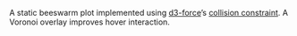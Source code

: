 A static beeswarm plot implemented using [d3-force](https://github.com/d3/d3-force)’s [collision constraint](https://github.com/d3/d3-force#collision). A Voronoi overlay improves hover interaction.

